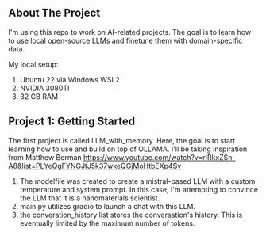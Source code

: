 
<!-- ABOUT THE PROJECT -->
## About The Project

I'm using this repo to work on AI-related projects. The goal is to learn how to use local open-source LLMs and finetune them with domain-specific data.

My local setup:
1. Ubuntu 22 via Windows WSL2
2. NVIDIA 3080TI
3. 32 GB RAM

<!-- GETTING STARTED -->
## Project 1: Getting Started

The first project is called LLM_with_memory. Here, the goal is to start learning how to use and build on top of OLLAMA. I'll be taking inspiration from Matthew Berman
https://www.youtube.com/watch?v=rIRkxZSn-A8&list=PLYeQgFYNGJtJ5k37wkeQGjMoHtbEXp4Sv

1. The modelfile was created to create a mistral-based LLM with a custom temperature and system prompt. In this case, I'm attempting to convince the LLM that it is a nanomaterials scientist.
2. main.py utilizes gradio to launch a chat with this LLM.
3. the converation_history list stores the conversation's history. This is eventually limited by the maximum number of tokens.
